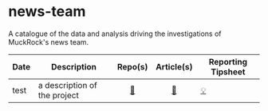 # news-team
A catalogue of the data and analysis driving the investigations of MuckRock's news team. 


Date|Description|Repo(s)|Article(s)| Reporting Tipsheet
----|-----------|:--:|:-----:|------
   test |  a description of the project         |   [:floppy_disk:](https://www.muckrock.com/news/archives/2023/may/03/disappearing-daycare-missouri-subsidy/)| [:newspaper:](https://www.muckrock.com/news/archives/2023/may/03/disappearing-daycare-missouri-subsidy/)|[:bulb:](https://www.muckrock.com/news/archives/2023/may/03/disappearing-daycare-missouri-subsidy/)
